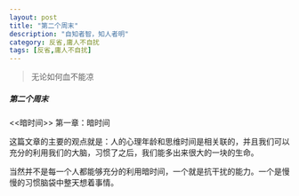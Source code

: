 ```yaml
---
layout: post
title: "第二个周末"
description: "自知者智，知人者明"
category: 反省,庸人不自扰
tags: [反省,庸人不自扰]
---
```


 > 无论如何血不能凉  

##### 第二个周末

<<暗时间>> 第一章：暗时间

这篇文章的主要的观点就是：人的心理年龄和思维时间是相关联的，并且我们可以充分的利用我们的大脑，习惯了之后，我们能多出来很大的一块的生命。

当然并不是每一个人都能够充分的利用暗时间，一个就是抗干扰的能力。一个是慢慢的习惯脑袋中整天想着事情。
